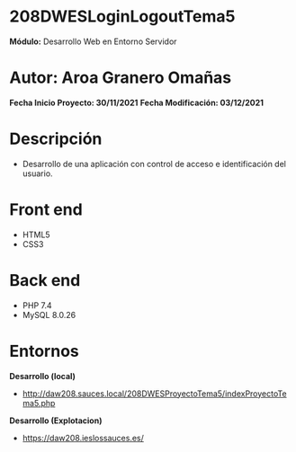 # 208DWESLoginLogoutTema5

**Módulo:** Desarrollo Web en Entorno Servidor

# Autor: Aroa Granero Omañas

**Fecha Inicio Proyecto: 30/11/2021**
**Fecha Modificación: 03/12/2021**

# Descripción

- Desarrollo de una aplicación con control de acceso e identificación del usuario.

# Front end

* HTML5
* CSS3

# Back end

* PHP 7.4
* MySQL 8.0.26

# Entornos

**Desarrollo (local)**
- http://daw208.sauces.local/208DWESProyectoTema5/indexProyectoTema5.php

**Desarrollo (Explotacion)**
- https://daw208.ieslossauces.es/